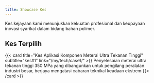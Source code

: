 ```yaml
---
title: Showcase Kes
---
```


Kes kejayaan kami menunjukkan kekuatan profesional dan keupayaan inovasi syarikat dalam bidang bahan polimer.

## Kes Terpilih

{{< card title="Kes Aplikasi Komponen Meterai Ultra Tekanan Tinggi" subtitle="kes#1" link="/my/tech/case1/" >}}
Penyelesaian meterai ultra tekanan tinggi 350 MPa yang dibangunkan untuk pengilang peralatan industri besar, berjaya mengatasi cabaran teknikal keadaan ekstrem
{{< /card >}}